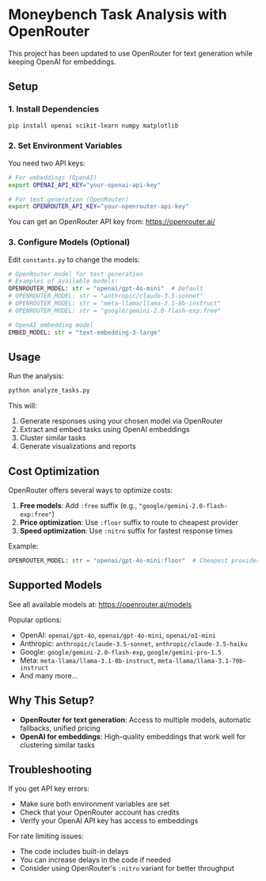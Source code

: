 # Moneybench Task Analysis with OpenRouter

This project has been updated to use OpenRouter for text generation while keeping OpenAI for embeddings.

## Setup

### 1. Install Dependencies

```bash
pip install openai scikit-learn numpy matplotlib
```

### 2. Set Environment Variables

You need two API keys:

```bash
# For embeddings (OpenAI)
export OPENAI_API_KEY="your-openai-api-key"

# For text generation (OpenRouter)
export OPENROUTER_API_KEY="your-openrouter-api-key"
```

You can get an OpenRouter API key from: https://openrouter.ai/

### 3. Configure Models (Optional)

Edit `constants.py` to change the models:

```python
# OpenRouter model for text generation
# Examples of available models:
OPENROUTER_MODEL: str = "openai/gpt-4o-mini"  # Default
# OPENROUTER_MODEL: str = "anthropic/claude-3.5-sonnet"
# OPENROUTER_MODEL: str = "meta-llama/llama-3.1-8b-instruct"
# OPENROUTER_MODEL: str = "google/gemini-2.0-flash-exp:free"

# OpenAI embedding model
EMBED_MODEL: str = "text-embedding-3-large"
```

## Usage

Run the analysis:

```bash
python analyze_tasks.py
```

This will:
1. Generate responses using your chosen model via OpenRouter
2. Extract and embed tasks using OpenAI embeddings
3. Cluster similar tasks
4. Generate visualizations and reports

## Cost Optimization

OpenRouter offers several ways to optimize costs:

1. **Free models**: Add `:free` suffix (e.g., `"google/gemini-2.0-flash-exp:free"`)
2. **Price optimization**: Use `:floor` suffix to route to cheapest provider
3. **Speed optimization**: Use `:nitro` suffix for fastest response times

Example:
```python
OPENROUTER_MODEL: str = "openai/gpt-4o-mini:floor"  # Cheapest provider
```

## Supported Models

See all available models at: https://openrouter.ai/models

Popular options:
- OpenAI: `openai/gpt-4o`, `openai/gpt-4o-mini`, `openai/o1-mini`
- Anthropic: `anthropic/claude-3.5-sonnet`, `anthropic/claude-3.5-haiku`
- Google: `google/gemini-2.0-flash-exp`, `google/gemini-pro-1.5`
- Meta: `meta-llama/llama-3.1-8b-instruct`, `meta-llama/llama-3.1-70b-instruct`
- And many more...

## Why This Setup?

- **OpenRouter for text generation**: Access to multiple models, automatic fallbacks, unified pricing
- **OpenAI for embeddings**: High-quality embeddings that work well for clustering similar tasks

## Troubleshooting

If you get API key errors:
- Make sure both environment variables are set
- Check that your OpenRouter account has credits
- Verify your OpenAI API key has access to embeddings

For rate limiting issues:
- The code includes built-in delays
- You can increase delays in the code if needed
- Consider using OpenRouter's `:nitro` variant for better throughput 